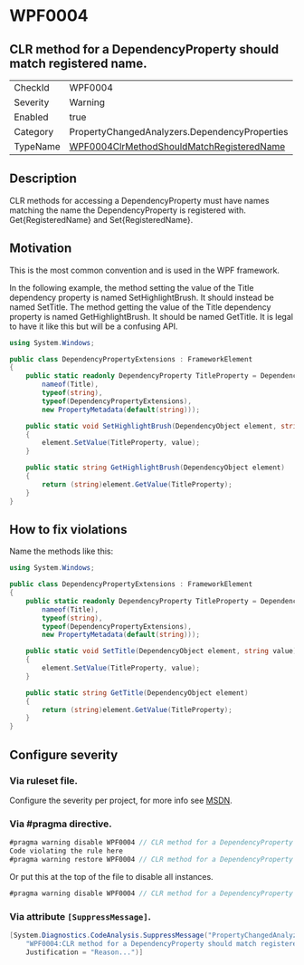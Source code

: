 # WPF0004
## CLR method for a DependencyProperty should match registered name.

<!-- start generated table -->
<table>
<tr>
  <td>CheckId</td>
  <td>WPF0004</td>
</tr>
<tr>
  <td>Severity</td>
  <td>Warning</td>
</tr>
<tr>
  <td>Enabled</td>
  <td>true</td>
</tr>
<tr>
  <td>Category</td>
  <td>PropertyChangedAnalyzers.DependencyProperties</td>
</tr>
<tr>
  <td>TypeName</td>
  <td><a href="https://github.com/DotNetAnalyzers/PropertyChangedAnalyzers/blob/master/PropertyChangedAnalyzers.Analyzers/DependencyProperties/WPF0004ClrMethodShouldMatchRegisteredName.cs">WPF0004ClrMethodShouldMatchRegisteredName</a></td>
</tr>
</table>
<!-- end generated table -->

## Description

CLR methods for accessing a DependencyProperty must have names matching the name the DependencyProperty is registered with.
Get{RegisteredName} and Set{RegisteredName}.

## Motivation

This is the most common convention and is used in the WPF framework.

In the following example, the method setting the value of the Title dependency property is named SetHighlightBrush. It should instead be named SetTitle. 
The method getting the value of the Title dependency property is named GetHighlightBrush. It should be named GetTitle.
It is legal to have it like this but will be a confusing API.

```C#
using System.Windows;

public class DependencyPropertyExtensions : FrameworkElement
{
    public static readonly DependencyProperty TitleProperty = DependencyProperty.RegisterAttached(
        nameof(Title),
        typeof(string),
        typeof(DependencyPropertyExtensions),
        new PropertyMetadata(default(string)));

    public static void SetHighlightBrush(DependencyObject element, string value)
    {
        element.SetValue(TitleProperty, value);
    }

    public static string GetHighlightBrush(DependencyObject element)
    {
        return (string)element.GetValue(TitleProperty);
    }
}
```

## How to fix violations

Name the methods like this:

```C#
using System.Windows;

public class DependencyPropertyExtensions : FrameworkElement
{
    public static readonly DependencyProperty TitleProperty = DependencyProperty.RegisterAttached(
        nameof(Title),
        typeof(string),
        typeof(DependencyPropertyExtensions),
        new PropertyMetadata(default(string)));

    public static void SetTitle(DependencyObject element, string value)
    {
        element.SetValue(TitleProperty, value);
    }

    public static string GetTitle(DependencyObject element)
    {
        return (string)element.GetValue(TitleProperty);
    }
}
```

<!-- start generated config severity -->
## Configure severity

### Via ruleset file.

Configure the severity per project, for more info see [MSDN](https://msdn.microsoft.com/en-us/library/dd264949.aspx).

### Via #pragma directive.
```C#
#pragma warning disable WPF0004 // CLR method for a DependencyProperty should match registered name.
Code violating the rule here
#pragma warning restore WPF0004 // CLR method for a DependencyProperty should match registered name.
```

Or put this at the top of the file to disable all instances.
```C#
#pragma warning disable WPF0004 // CLR method for a DependencyProperty should match registered name.
```

### Via attribute `[SuppressMessage]`.

```C#
[System.Diagnostics.CodeAnalysis.SuppressMessage("PropertyChangedAnalyzers.DependencyProperties", 
    "WPF0004:CLR method for a DependencyProperty should match registered name.", 
    Justification = "Reason...")]
```
<!-- end generated config severity -->